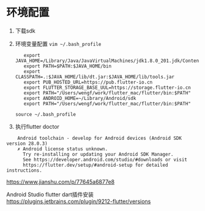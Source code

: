 # 环境配置
1. 下载sdk
2. 环境变量配置
   `vim ~/.bash_profile`
   ```
      export JAVA_HOME=/Library/Java/JavaVirtualMachines/jdk1.8.0_201.jdk/Contents/Home   
      export PATH=$PATH:$JAVA_HOME/bin
      export CLASSPATH=.:$JAVA_HOME/lib/dt.jar:$JAVA_HOME/lib/tools.jar
      export PUB_HOSTED_URL=https://pub.flutter-io.cn
      export FLUTTER_STORAGE_BASE_UUL=https://storage.flutter-io.cn
      export PATH="/Users/wengf/work/flutter_mac/flutter/bin:$PATH"
      export ANDROID_HOME=~/Library/Android/sdk
      export PATH="/Users/wengf/work/flutter_mac/flutter/bin:$PATH"
   ```
   `source ~/.bash_profile`

3. 执行flutter doctor

```
    Android toolchain - develop for Android devices (Android SDK version 28.0.3)
    ✗ Android license status unknown.
      Try re-installing or updating your Android SDK Manager.
      See https://developer.android.com/studio/#downloads or visit
      https://flutter.dev/setup/#android-setup for detailed instructions.
```

https://www.jianshu.com/p/77645a6877e8


Android Studio flutter dart插件安装
https://plugins.jetbrains.com/plugin/9212-flutter/versions
